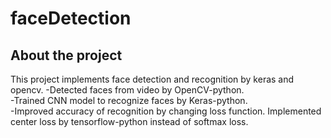 # faceDetection

## About the project  
This project implements face detection and recognition by keras and opencv.
-Detected faces from video by OpenCV-python.  
-Trained CNN model to recognize faces by Keras-python.  
-Improved accuracy of recognition by changing loss function. Implemented center loss by tensorflow-python instead of softmax loss.  
